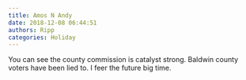 ```yaml
---
title: Amos N Andy
date: 2018-12-08 06:44:51
authors: Ripp
categories: Holiday
---
```


 You can see the county commission is catalyst strong. Baldwin county voters have been lied to. I feer the future big time.
